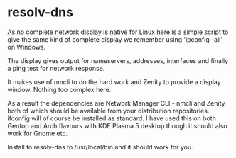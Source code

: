 # resolv-dns
As no complete network display is native for Linux here is a simple script to give the same kind of complete display we remember using 'ipconfig -all' on Windows. 

The display gives output for nameservers, addresses, interfaces and finally a ping test for network response. 

It makes use of nmcli to do the hard work and Zenity to provide a display window. Nothing too complex here.

As a result the dependencies are Network Manager CLI - nmcli and Zenity both of which should be available from your distribution repositories. ifconfig will of course be installed as standard. I have used this on both Gentoo and Arch flavours with KDE Plasma 5 desktop though it should also work for Gnome etc.

Install to resolv-dns to /usr/local/bin and it should work for you.
